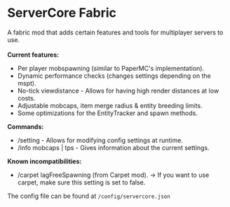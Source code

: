 # ServerCore Fabric
A fabric mod that adds certain features and tools for multiplayer servers to use.\
\
**Current features:**
- Per player mobspawning (similar to PaperMC's implementation).
- Dynamic performance checks (changes settings depending on the mspt).
- No-tick viewdistance - Allows for having high render distances at low costs.
- Adjustable mobcaps, item merge radius & entity breeding limits.
- Some optimizations for the EntityTracker and spawn methods.

**Commands:**
- /setting <name> <value> - Allows for modifying config settings at runtime.
- /info mobcaps | tps - Gives information about the current settings.

**Known incompatibilities:**
- /carpet lagFreeSpawning (from Carpet mod). -> If you want to use carpet, make sure this setting is set to false.

The config file can be found at `/config/servercore.json`
